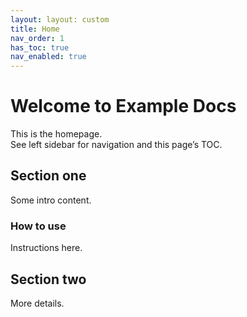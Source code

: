 ```yaml
---
layout: layout: custom
title: Home
nav_order: 1
has_toc: true
nav_enabled: true
---
```


# Welcome to Example Docs

This is the homepage.  
See left sidebar for navigation and this page’s TOC.

## Section one

Some intro content.

### How to use

Instructions here.

## Section two

More details.
